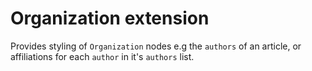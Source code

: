 # Organization extension

Provides styling of `Organization` nodes e.g the `authors` of an article, or affiliations for each `author` in it's `authors` list.
